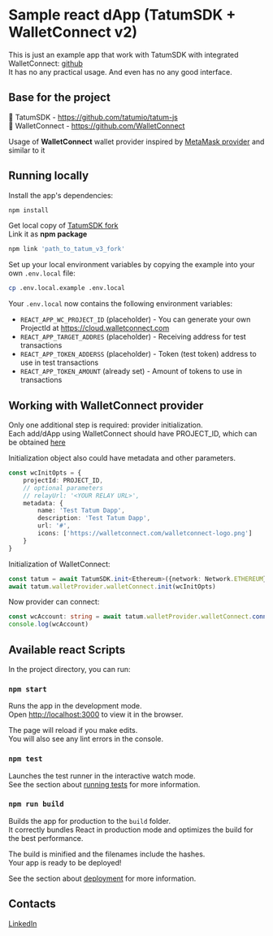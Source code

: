 # Sample react dApp (TatumSDK + WalletConnect v2)

This is just an example app that work with TatumSDK with integrated WalletConnect: [github](https://github.com/Exzender/tatum_v3_fork/tree/walletconnect) \
It has no any practical usage. And even has no any good interface.

## Base for the project

🔗 TatumSDK - https://github.com/tatumio/tatum-js <br />
🔗 WalletConnect - https://github.com/WalletConnect 

Usage of **WalletConnect** wallet provider inspired by [MetaMask provider](https://docs.tatum.io/docs/wallet-provider/metamask) and similar to it

## Running locally

Install the app's dependencies:

```bash
npm install
```

Get local copy of [TatumSDK fork](https://github.com/Exzender/tatum_v3_fork/tree/walletconnect) <br />
Link it as **npm package**

```bash
npm link 'path_to_tatum_v3_fork'
```
Set up your local environment variables by copying the example into your own `.env.local` file:

```bash
cp .env.local.example .env.local
```

Your `.env.local` now contains the following environment variables:

- `REACT_APP_WC_PROJECT_ID` (placeholder) - You can generate your own ProjectId at https://cloud.walletconnect.com
- `REACT_APP_TARGET_ADDRES` (placeholder) - Receiving address for test transactions
- `REACT_APP_TOKEN_ADDERSS` (placeholder) - Token (test token) address to use in test transactions
- `REACT_APP_TOKEN_AMOUNT` (already set) - Amount of tokens to use in transactions

## Working with WalletConnect provider

Only one additional step is required: provider initialization. \
Each add/dApp using WalletConnect should have PROJECT_ID, which can be obtained [here](https://cloud.walletconnect.com/)

Initialization object also could have metadata and other parameters.

```ts
const wcInitOpts = {
    projectId: PROJECT_ID,
    // optional parameters
    // relayUrl: '<YOUR RELAY URL>',
    metadata: {
        name: 'Test Tatum Dapp',
        description: 'Test Tatum Dapp',
        url: '#',
        icons: ['https://walletconnect.com/walletconnect-logo.png']
    }
}
```
Initialization of WalletConnect:
```ts
const tatum = await TatumSDK.init<Ethereum>({network: Network.ETHEREUM})
await tatum.walletProvider.walletConnect.init(wcInitOpts)
```
Now provider can connect:
```ts
const wcAccount: string = await tatum.walletProvider.walletConnect.connect()
console.log(wcAccount)
```

## Available react Scripts

In the project directory, you can run:

### `npm start`

Runs the app in the development mode.\
Open [http://localhost:3000](http://localhost:3000) to view it in the browser.

The page will reload if you make edits.\
You will also see any lint errors in the console.

### `npm test`

Launches the test runner in the interactive watch mode.\
See the section about [running tests](https://facebook.github.io/create-react-app/docs/running-tests) for more information.

### `npm run build`

Builds the app for production to the `build` folder.\
It correctly bundles React in production mode and optimizes the build for the best performance.

The build is minified and the filenames include the hashes.\
Your app is ready to be deployed!

See the section about [deployment](https://facebook.github.io/create-react-app/docs/deployment) for more information.

## Contacts

[LinkedIn](https://www.linkedin.com/in/aleksandr-s-terekhov/)
